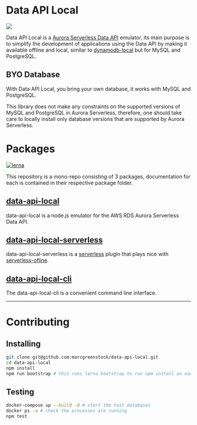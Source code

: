 # Data API Local

![](https://github.com/marcgreenstock/data-api-local/workflows/master/badge.svg)

Data API Local is a [Aurora Serverless Data API](https://aws.amazon.com/blogs/aws/new-data-api-for-amazon-aurora-serverless/) emulator, its main purpose is to simplify the development of applications using the Data API by making it available offline and local, similar to [dynamodb-local](https://github.com/rynop/dynamodb-local) but for MySQL and PostgreSQL.

## BYO Database

With Data API Local, you bring your own database, it works with MySQL and PostgreSQL.

This library does not make any constraints on the supported versions of MySQL and PostgreSQL in Aurora Serverless, therefore, one should take care to locally install only database versions that are supported by Aurora Serverless.

# Packages

[![lerna](https://img.shields.io/badge/maintained%20with-lerna-cc00ff.svg)](https://lerna.js.org/)

This repository is a mono-repo consisting of 3 packages, documentation for each is contained in their respective package folder.

## [data-api-local](packages/data-api-local)

data-api-local is a node.js emulator for the AWS RDS Aurora Serverless Data API.

## [data-api-local-serverless](packages/data-api-local-serverless)

data-api-local-serverless is a [serverless](https://serverless.com/) plugin that plays nice with [serverless-ofline](https://github.com/dherault/serverless-offline).

## [data-api-local-cli](packages/data-api-local-cli)

The data-api-local-cli is a convenient command line interface.

---

# Contributing

## Installing

```sh
git clone git@github.com:marcgreenstock/data-api-local.git
cd data-api-local
npm install
npm run bootstrap # this runs lerna bootstrap to run npm install on each package and npm link the packages together.
```

## Testing

```sh
docker-compose up --build -d # start the test databases
docker ps -a # check the processes are running
npm test
```
